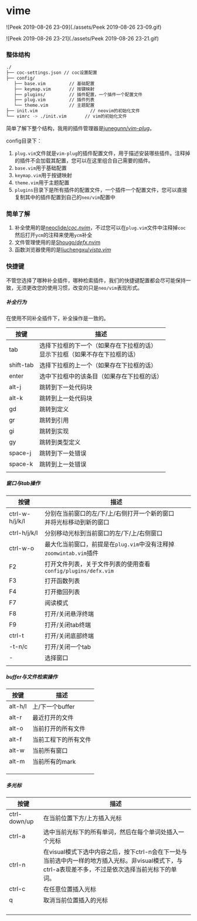 # vime

![Peek 2019-08-26 23-09](./assets/Peek 2019-08-26 23-09.gif)

![Peek 2019-08-26 23-21](./assets/Peek 2019-08-26 23-21.gif)

### 整体结构

```bash
./
├── coc-settings.json // coc设置配置
├── config/
   ├── base.vim			// 基础配置
   ├── keymap.vim		// 按键映射
   ├── plugins/			// 插件配置，一个插件一个配置文件
   ├── plug.vim			// 插件列表
   └── theme.vim 		// 主题配置
├── init.vim					// neovim的初始化文件
└── vimrc -> ./init.vim		  // vim的初始化文件	
```

简单了解下整个结构，我用的插件管理器是[junegunn/*vim*-*plug*](https://github.com/junegunn/vim-plug)。

config目录下：

1. `plug.vim`文件就是`vim-plug`的插件配置文件，用于描述安装哪些插件。注释掉的插件不会加载其配置，您可以在这里组合自己需要的插件。
2. `base.vim`用于基础配置
3. `keymap.vim`用于按键映射
4. `theme.vim`用于主题配置
5. `plugins`目录下是所有插件的配置文件，一个插件一个配置文件，您可以直接复制其中的插件配置到自己的`neo/vim`配置中

### 简单了解

1. 补全使用的是[neoclide/*coc*.*nvim*](https://github.com/neoclide/coc.nvim)，不过您可以在`plug.vim`文件中注释掉`coc`然后打开`ycm`的注释来使用`ycm`补全
2. 文件管理使用的是[Shougo/*defx*.nvim](https://github.com/Shougo/defx.nvim)
3. 函数浏览器使用的是[liuchengxu/*vista*.*vim*](https://github.com/liuchengxu/vista.vim)

### 快捷键

不管您选择了哪种补全插件，哪种检索插件，我们的快捷键配置都会尽可能保持一致，无须更改您的使用习惯，改变的只是`neo/vim`表现形式。

##### 补全行为

在使用不同补全插件下，补全操作是一致的。

| 按键      | 描述                                                         |
| --------- | ------------------------------------------------------------ |
| tab       | 选择下拉框的下一个（如果存在下拉框的话）<br>显示下拉框（如果不存在下拉框的话） |
| shift-tab | 选择下拉框的上一个（如果存在下拉框的话）                     |
| enter     | 选中下拉框中的该条目（如果存在下拉框的话）                   |
| alt-j     | 跳转到下一处代码块                                           |
| alt-k     | 跳转到上一处代码块                                           |
| gd        | 跳转到定义                                                   |
| gr        | 跳转到引用                                                   |
| gi        | 跳转到实现                                                   |
| gy        | 跳转到类型定义                                               |
| space-j   | 跳转到下一处错误                                             |
| space-k   | 跳转到上一处错误                                             |
|           |                                                              |

##### 窗口与tab操作

| 按键           | 描述                                                         |
| -------------- | ------------------------------------------------------------ |
| ctrl-w-h/j/k/l | 分别在当前窗口的左/下/上/右侧打开一个新的窗口<br>并将光标移动到新的窗口 |
| ctrl-h/j/k/l   | 分别移动光标到当前窗口的左/下/上/右侧窗口                    |
| ctrl-w-o       | 最大化当前窗口，前提是在`plug.vim`中没有注释掉`zoomwintab.vim`插件 |
| F2             | 打开文件列表，关于文件列表的使用查看`config/plugins/defx.vim` |
| F3             | 打开函数列表                                                 |
| F4             | 打开撤回列表                                                 |
| F7             | 阅读模式                                                     |
| F8             | 打开/关闭悬浮终端                                            |
| F9             | 打开/关闭tab终端                                             |
| ctrl-t         | 打开/关闭底部终端                                            |
| <leader>-t-n/c | 打开/关闭一个tab                                             |
| -              | 选择窗口                                                     |
|                |                                                              |


##### buffer与文件检索操作

| 按键    | 描述                 |
| ------- | -------------------- |
| alt-h/l | 上/下一个buffer      |
| alt-r   | 最近打开的文件       |
| alt-o   | 当前打开的所有文件   |
| alt-f   | 当前工程下的所有文件 |
| alt-w   | 当前所有窗口         |
| alt-m   | 当前所有的mark       |
|         |                      |
|         |                      |
|         |                      |

##### 多光标

| 按键         | 描述                                                         |
| ------------ | ------------------------------------------------------------ |
| ctrl-down/up | 在当前位置下方/上方插入光标                                  |
| ctrl-a       | 选中当前光标下的所有单词，然后在每个单词处插入一个光标       |
| ctrl-n       | 在visual模式下选中内容之后，按下ctrl-n会在下一处与当前选中内一样的地方插入光标。非visual模式下，与ctrl-a表现差不多，不过是依次选择当前光标下的单词。 |
| ctrl-c       | 在任意位置插入光标                                           |
| q            | 取消当前位置插入的光标                                       |
|              |                                                              |
|              |                                                              |
|              |                                                              |
|              |                                                              |

